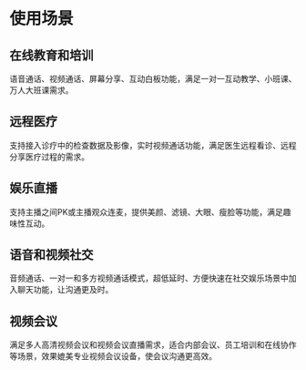 

# 使用场景

## 在线教育和培训

语音通话、视频通话、屏幕分享、互动白板功能，满足一对一互动教学、小班课、万人大班课需求。

## 远程医疗

支持接入诊疗中的检查数据及影像，实时视频通话功能，满足医生远程看诊、远程分享医疗过程的需求。

## 娱乐直播

支持主播之间PK或主播观众连麦，提供美颜、滤镜、大眼、瘦脸等功能，满足趣味性互动。

## 语音和视频社交

音频通话、一对一和多方视频通话模式，超低延时、方便快速在社交娱乐场景中加入聊天功能，让沟通更及时。

## 视频会议

满足多人高清视频会议和视频会议直播需求，适合内部会议、员工培训和在线协作等场景，效果媲美专业视频会议设备，使会议沟通更高效。


